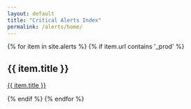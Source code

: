 ```yaml
---
layout: default
title: "Critical Alerts Index"
permalink: /alerts/home/
---
```


{% for item in site.alerts %}
  {% if item.url contains '_prod' %}
    <h2>{{ item.title }}</h2>
    <p><a href="{{ item.url }}">{{ item.title }}</a></p>
  {% endif %}
{% endfor %}
